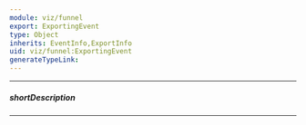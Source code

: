 ```yaml
---
module: viz/funnel
export: ExportingEvent
type: Object
inherits: EventInfo,ExportInfo
uid: viz/funnel:ExportingEvent
generateTypeLink: 
---
```

---
##### shortDescription
<!-- Description goes here -->

---
<!-- Description goes here -->